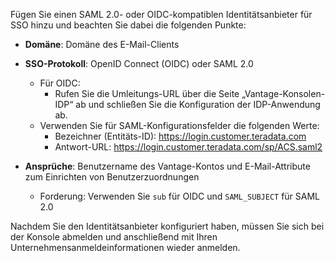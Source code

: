 Fügen Sie einen SAML 2.0- oder OIDC-kompatiblen Identitätsanbieter für SSO hinzu und beachten Sie dabei die folgenden Punkte:

-   **Domäne**: Domäne des E-Mail-Clients

-   **SSO-Protokoll**: OpenID Connect (OIDC) oder SAML 2.0

    -   Für OIDC:
        -   Rufen Sie die Umleitungs-URL über die Seite „Vantage-Konsolen-IDP“ ab und schließen Sie die Konfiguration der IDP-Anwendung ab.
    -   Verwenden Sie für SAML-Konfigurationsfelder die folgenden Werte:
        -   Bezeichner (Entitäts-ID): https://login.customer.teradata.com
        -   Antwort-URL: https://login.customer.teradata.com/sp/ACS.saml2

-   **Ansprüche**: Benutzername des Vantage-Kontos und E-Mail-Attribute zum Einrichten von Benutzerzuordnungen

    -   Forderung: Verwenden Sie `sub` für OIDC und `SAML_SUBJECT` für SAML 2.0

Nachdem Sie den Identitätsanbieter konfiguriert haben, müssen Sie sich bei der Konsole abmelden und anschließend mit Ihren Unternehmensanmeldeinformationen wieder anmelden.
